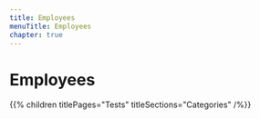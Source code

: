 ```yaml
---
title: Employees
menuTitle: Employees
chapter: true
---
```


# Employees

{{% children titlePages="Tests" titleSections="Categories" /%}}